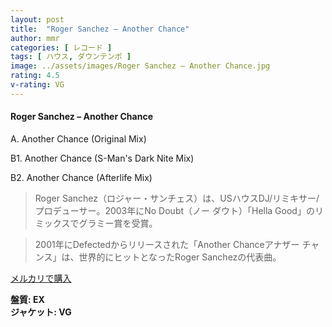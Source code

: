 ```yaml
---
layout: post
title:  "Roger Sanchez – Another Chance"
author: mmr
categories: [ レコード ]
tags: [ ハウス, ダウンテンポ ]
image: ../assets/images/Roger Sanchez – Another Chance.jpg
rating: 4.5
v-rating: VG
---
```


#### Roger Sanchez – Another Chance

A. Another Chance (Original Mix)

B1. Another Chance (S-Man's Dark Nite Mix)

B2. Another Chance (Afterlife Mix)

> Roger Sanchez（ロジャー・サンチェス）は、USハウスDJ/リミキサー/プロデューサー。2003年にNo Doubt（ノー ダウト）「Hella Good」のリミックスでグラミー賞を受賞。

> 2001年にDefectedからリリースされた「Another Chanceアナザー チャンス」は、世界的にヒットとなったRoger Sanchezの代表曲。


[メルカリで購入](https://jp.mercari.com/item/m78518040318)

<div class="mt-4 mb-4 d-flex align-items-center">
<strong class="mr-1">盤質: EX</strong>
</div>
<div class="mt-4 mb-4 d-flex align-items-center">
<strong class="mr-1">ジャケット: VG</strong>
</div>
